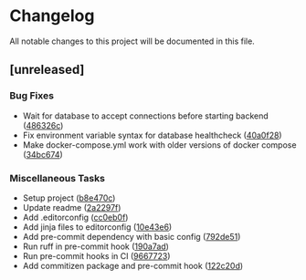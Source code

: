 # Changelog

All notable changes to this project will be documented in this file.

## [unreleased]

### Bug Fixes

- Wait for database to accept connections before starting backend ([486326c](486326c89c2bbffecd3a717afa24870cd83b6a2a))
- Fix environment variable syntax for database healthcheck ([40a0f28](40a0f28fe358d8d9ea7f4b184164da009420d1e1))
- Make docker-compose.yml work with older versions of docker compose ([34bc674](34bc674a865fddd647816c783b095de72f082e2a))

### Miscellaneous Tasks

- Setup project ([b8e470c](b8e470ca3b25743207f9f42867c515a85c1d6f99))
- Update readme ([2a2297f](2a2297f8185b4f254fa7238f04c333b4b604854a))
- Add .editorconfig ([cc0eb0f](cc0eb0f9717ce4ce9afa1163ab741e9efe738ed5))
- Add jinja files to editorconfig ([10e43e6](10e43e6cac551ee2533e3e816952229d875c2389))
- Add pre-commit dependency with basic config ([792de51](792de5110010ef0e9d7cad5f265be85aa6517707))
- Run ruff in pre-commit hook ([190a7ad](190a7ad937b8575cb7564d5d31e1055451bee0a0))
- Run pre-commit hooks in CI ([9667723](9667723317b842d2b8cd515472bddb3cedc48ce0))
- Add commitizen package and pre-commit hook ([122c20d](122c20d3fb12137244c2e50f0c03530dfbd176d6))

<!-- generated by git-cliff -->
